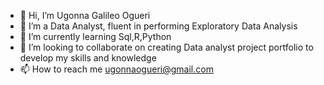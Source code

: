 - 👋 Hi, I’m Ugonna Galileo Ogueri 
- 👀 I’m a Data Analyst, fluent in performing Exploratory Data Analysis
- 🌱 I’m currently learning Sql,R,Python 
- 💞️ I’m looking to collaborate on creating Data analyst project portfolio to develop my skills and knowledge 
- 📫 How to reach me ugonnaogueri@gmail.com 

<!---
Galiugo/Galiugo is a ✨ special ✨ repository because its `README.md` (this file) appears on your GitHub profile.
You can click the Preview link to take a look at your changes.
--->
